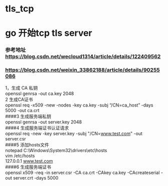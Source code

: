 # tls_tcp
# go 开始tcp tls server
### 参考地址 https://blog.csdn.net/wecloud1314/article/details/122409562
### https://blog.csdn.net/weixin_33862188/article/details/90255086


1，生成 CA 私钥 <br> 
openssl genrsa -out ca.key 2048 <br>
2 生成CA证书 <br>
openssl req -x509 -new -nodes -key ca.key -subj “/CN=ca_host” -days 5000 -out ca.crt <br>
####3 生成服务端私钥<br>
openssl genrsa -out server.key 2048<br>
####4 生成服务端证书认证请求<br>
openssl req -new -key server.key -subj "/CN=www.test.com" -out server.csr<br>
####5  添加hosts文件  <br>
 notepad C:\Windows\System32\drivers\etc\hosts<br>
 vim /etc/hosts<br>
 127.0.0.1 www.test.com<br>
####6 生成服务端证书<br>
openssl x509 -req -in server.csr -CA ca.crt -CAkey ca.key -CAcreateserial -out server.crt -days 5000<br>
